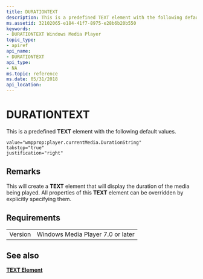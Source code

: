 ```yaml
---
title: DURATIONTEXT
description: This is a predefined TEXT element with the following default values. | DURATIONTEXT
ms.assetid: 32102065-e184-41f7-8975-e28b6b20b550
keywords:
- DURATIONTEXT Windows Media Player
topic_type:
- apiref
api_name:
- DURATIONTEXT
api_type:
- NA
ms.topic: reference
ms.date: 05/31/2018
api_location: 
---
```


# DURATIONTEXT

This is a predefined **TEXT** element with the following default values.

``` syntax
value="wmpprop:player.currentMedia.DurationString"
tabstop="true"
justification="right"
```

## Remarks

This will create a **TEXT** element that will display the duration of the media being played. All properties of this **TEXT** element can be overridden by explicitly specifying them.

## Requirements



|                    |                                              |
|--------------------|----------------------------------------------|
| Version<br/> | Windows Media Player 7.0 or later<br/> |



## See also

<dl> <dt>

[**TEXT Element**](text-element.md)
</dt> </dl>

 

 





